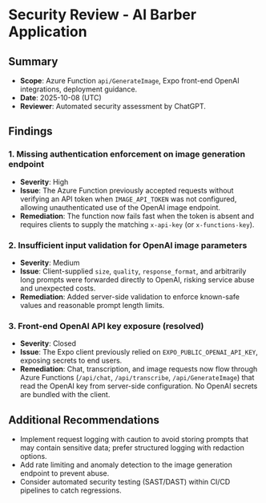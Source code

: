 # Security Review - AI Barber Application

## Summary
- **Scope**: Azure Function `api/GenerateImage`, Expo front-end OpenAI integrations, deployment guidance.
- **Date**: 2025-10-08 (UTC)
- **Reviewer**: Automated security assessment by ChatGPT.

## Findings

### 1. Missing authentication enforcement on image generation endpoint
- **Severity**: High
- **Issue**: The Azure Function previously accepted requests without verifying an API token when `IMAGE_API_TOKEN` was not configured, allowing unauthenticated use of the OpenAI image endpoint.
- **Remediation**: The function now fails fast when the token is absent and requires clients to supply the matching `x-api-key` (or `x-functions-key`).

### 2. Insufficient input validation for OpenAI image parameters
- **Severity**: Medium
- **Issue**: Client-supplied `size`, `quality`, `response_format`, and arbitrarily long prompts were forwarded directly to OpenAI, risking service abuse and unexpected costs.
- **Remediation**: Added server-side validation to enforce known-safe values and reasonable prompt length limits.

### 3. Front-end OpenAI API key exposure (resolved)
- **Severity**: Closed
- **Issue**: The Expo client previously relied on `EXPO_PUBLIC_OPENAI_API_KEY`, exposing secrets to end users.
- **Remediation**: Chat, transcription, and image requests now flow through Azure Functions (`/api/chat`, `/api/transcribe`, `/api/GenerateImage`) that read the OpenAI key from server-side configuration. No OpenAI secrets are bundled with the client.

## Additional Recommendations
- Implement request logging with caution to avoid storing prompts that may contain sensitive data; prefer structured logging with redaction options.
- Add rate limiting and anomaly detection to the image generation endpoint to prevent abuse.
- Consider automated security testing (SAST/DAST) within CI/CD pipelines to catch regressions.

